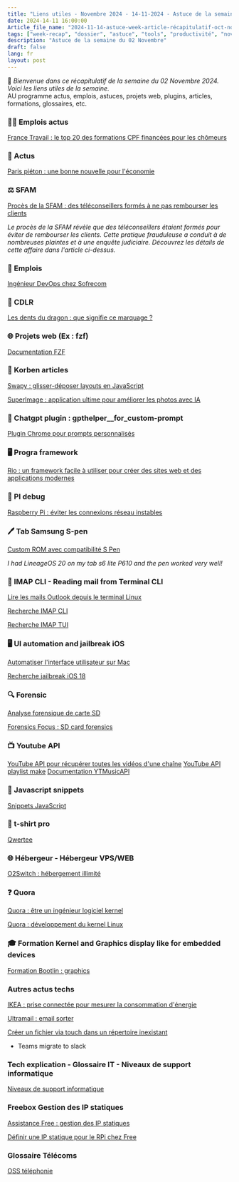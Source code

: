 ```yaml
---
title: "Liens utiles - Novembre 2024 - 14-11-2024 - Astuce de la semaine - article de la semaine- Weekrecap"
date: 2024-14-11 16:00:00
Article_file_name: "2024-11-14-astuce-week-article-récapitulatif-oct-nov-2024.md"
tags: ["week-recap", "dossier", "astuce", "tools", "productivité", "nov", "nov-2024"]
description: "Astuce de la semaine du 02 Novembre"
draft: false
lang: fr
layout: post
---
```


👋 *Bienvenue dans ce récapitulatif de la semaine du 02 Novembre 2024. Voici les liens utiles de la semaine.*  
AU programme actus, emplois, astuces, projets web, plugins, articles, formations, glossaires, etc.

### 🧑‍💼 Emplois actus

[France Travail : le top 20 des formations CPF financées pour les chômeurs](https://www.capital.fr/votre-carriere/france-travail-ex-pole-emploi-le-top-20-des-formations-cpf-financees-pour-les-chomeurs-1502580)

### 📰 Actus

[Paris piéton : une bonne nouvelle pour l'économie](https://www.leparisien.fr/paris-75/paris-pieton-une-bonne-nouvelle-pour-leconomie-22-09-2024-2MXJ46LZHRGHVGQSPDLII6GQM4.php)

### ⚖️ SFAM

[Procès de la SFAM : des téléconseillers formés à ne pas rembourser les clients](https://www.francebleu.fr/infos/faits-divers-justice/proces-de-la-sfam-des-teleconseillers-formes-a-ne-pas-rembourser-les-clients-6953593)

*Le procès de la SFAM révèle que des téléconseillers étaient formés pour éviter de rembourser les clients. Cette pratique frauduleuse a conduit à de nombreuses plaintes et à une enquête judiciaire. Découvrez les détails de cette affaire dans l'article ci-dessus.*

### 💼 Emplois

[Ingénieur DevOps chez Sofrecom](https://www.sofrecom.com/carrieres/travailler-chez-sofrecom/ingenieur-devops.html)

### 🐉 CDLR

[Les dents du dragon : que signifie ce marquage ?](https://www.presse-citron.net/les-dents-du-dragon-que-signifie-ce-marquage-qui-va-debarquer-en-france/)

### 🌐 Projets web (Ex : fzf)

[Documentation FZF](https://fzf.netlify.app/docs/latest/basic)

### 📰 Korben articles

[Swapy : glisser-déposer layouts en JavaScript](https://korben.info/swapy-glisser-deposer-layouts-javascript.html)

[SuperImage : application ultime pour améliorer les photos avec IA](https://korben.info/superimage-application-ultime-ameliorer-photos-ia.html)

### 🤖 Chatgpt plugin : gpthelper__for_custom-prompt

[Plugin Chrome pour prompts personnalisés](https://community.openai.com/t/i-make-a-chrome-plugin-to-support-customized-prompts/783774)

### 🖥️ Progra framework

[Rio : un framework facile à utiliser pour créer des sites web et des applications modernes](https://python.developpez.com/actu/362896/Rio-un-framework-facile-a-utiliser-pour-creer-des-sites-web-et-des-applications-modernes-entierement-bases-sur-Python-sans-avoir-besoin-d-une-seule-ligne-de-HTML-CSS-ou-JavaScript/)

### 🐧 PI debug

[Raspberry Pi : éviter les connexions réseau instables](https://www.google.com/search?q=raspberry+pi+avoid+unstable+network+connection+site:raspberrypi.stackexchange.com)

### 🖊️ Tab Samsung S-pen

[Custom ROM avec compatibilité S Pen](https://xdaforums.com/t/custom-rom-with-s-pen-compatibility.4625083/)  

*I had LineageOS 20 on my tab s6 lite P610 and the pen worked very well!*

### 📧 IMAP CLI - Reading mail from Terminal CLI

[Lire les mails Outlook depuis le terminal Linux](https://superuser.com/questions/1085861/how-to-read-outlook-mail-from-linux-terminal)

[Recherche IMAP CLI](https://www.google.com/search?q=mail+imap+cli)

[Recherche IMAP TUI](https://www.google.com/search?q=imap+tui&oq=imap+tui)

### 🖥️ UI automation and jailbreak iOS

[Automatiser l'interface utilisateur sur Mac](https://developer.apple.com/library/archive/documentation/LanguagesUtilities/Conceptual/MacAutomationScriptingGuide/AutomatetheUserInterface.html)

[Recherche jailbreak iOS 18](https://www.google.com/search?q=jailbreak+ios+18)

### 🔍 Forensic

[Analyse forensique de carte SD](https://www.google.com/search?q=forensic+analysis+sdcard)

[Forensics Focus : SD card forensics](https://www.forensicfocus.com/forums/general/sd-card-forensics/)

### 📺 Youtube API

[YouTube API pour récupérer toutes les vidéos d'une chaîne](https://stackoverflow.com/questions/18953499/youtube-api-to-fetch-all-videos-on-a-channel)
[YouTube API playlist make](https://www.google.com/search?q=youtube+api+playlist+make&oq=youtube+api+playlist+make)
[Documentation YTMusicAPI](https://ytmusicapi.readthedocs.io/en/stable/)



### 📜 Javascript snippets

[Snippets JavaScript](https://onebite.dev/snippet/javascript)

### 👕 t-shirt pro

[Qwertee](https://www.qwertee.com/)

### 🌐 Hébergeur - Hébergeur VPS/WEB

[O2Switch : hébergement illimité](https://www.o2switch.fr/hebergement-illimite/)

### ❓ Quora

[Quora : être un ingénieur logiciel kernel](https://www.quora.com/What-is-it-like-to-be-a-kernel-software-engineer)

[Quora : développement du kernel Linux](https://www.quora.com/Is-Linux-Kernel-development-a-good-field-to-be-in-terms-of-an-engineering-career)

### 🎓 Formation Kernel and Graphics display like for embedded devices

[Formation Bootlin : graphics](https://bootlin.com/training/graphics/)


### Autres actus techs

[IKEA : prise connectée pour mesurer la consommation d'énergie](https://www.lejournaldelamaison.fr/le-journal-de-la-maison/nouveautes/produits/termine-factures-salees-grace-ikea-prise-connectee-mesure-consommation-denergie-votre-place-493333.html)

[Ultramail : email sorter](https://ultramail.ai/blog/email-sorter)

[Créer un fichier via touch dans un répertoire inexistant](https://askubuntu.com/questions/1191626/how-to-create-a-new-file-via-touch-if-it-is-in-a-directory-which-doesnt-exist)

- Teams migrate to slack


### Tech explication - Glossaire IT - Niveaux de support informatique

[Niveaux de support informatique](https://www.flexsi.fr/2021/03/11/niveaux-support-informatique/)


### Freebox Gestion des IP statiques

[Assistance Free : gestion des IP statiques](https://assistance.free.fr/articles/354)

[Définir une IP statique pour le RPi chez Free](https://pixelboys.fr/definir-une-ip-statique-pour-le-rpi-chez-free-2/)

### Glossaire Télécoms

[OSS téléphonie](https://www.capterra.fr/glossary/781/oss-operations-support-system)